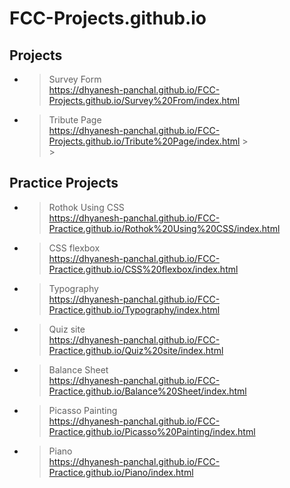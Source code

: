 # FCC-Projects.github.io

## Projects

- > Survey Form<br>https://dhyanesh-panchal.github.io/FCC-Projects.github.io/Survey%20From/index.html
- > Tribute Page<br>https://dhyanesh-panchal.github.io/FCC-Projects.github.io/Tribute%20Page/index.html > <br> > <br>

## Practice Projects

- > Rothok Using CSS<br>https://dhyanesh-panchal.github.io/FCC-Practice.github.io/Rothok%20Using%20CSS/index.html
- > CSS flexbox<br>https://dhyanesh-panchal.github.io/FCC-Practice.github.io/CSS%20flexbox/index.html
- > Typography<br>https://dhyanesh-panchal.github.io/FCC-Practice.github.io/Typography/index.html
- > Quiz site<br>https://dhyanesh-panchal.github.io/FCC-Practice.github.io/Quiz%20site/index.html
- > Balance Sheet<br>https://dhyanesh-panchal.github.io/FCC-Practice.github.io/Balance%20Sheet/index.html
- > Picasso Painting<br>https://dhyanesh-panchal.github.io/FCC-Practice.github.io/Picasso%20Painting/index.html
- >Piano<br>https://dhyanesh-panchal.github.io/FCC-Practice.github.io/Piano/index.html

